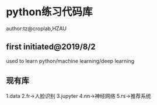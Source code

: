 # python练习代码库

author:tz@croplab,HZAU

## first initiated@2019/8/2

used to learn python/machine learning/deep learning

## 现有库
1.data
2.fr->人脸识别
3.jupyter
4.nn->神经网络
5.rs->推荐系统
